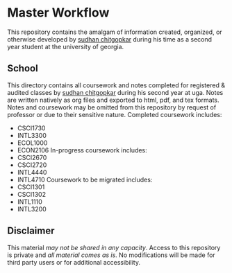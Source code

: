 # Master Workflow
This repository contains the amalgam of information created, organized, or otherwise developed by [sudhan chitgopkar](https://sudhanchitgopkar.com)
 during his time as a second year student at the university of georgia.

## School
This directory contains all coursework and notes completed for registered & audited classes by [sudhan chitgopkar](https://sudhanchitgopkar.com) during his second year at uga. Notes are written natively as org files and exported to html, pdf, and tex formats. Notes and coursework may be omitted from this repository by request of professor or due to their sensitive nature. Completed coursework includes:
- CSCI1730
- INTL3300
- ECOL1000
- ECON2106
In-progress coursework includes:
- CSCI2670
- CSCI2720
- INTL4440
- INTL4710
Coursework to be migrated includes:
- CSCI1301
- CSCI1302
- INTL1110
- INTL3200

## Disclaimer
This material *may not be shared in any capacity*. Access to this repository is private and *all material comes as is*. No modifications will be made for third party users or for additional accessibility.
